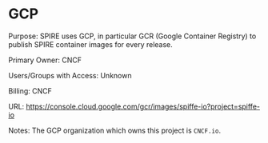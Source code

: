# GCP

Purpose: SPIRE uses GCP, in particular GCR (Google Container Registry) to publish SPIRE container images for every release.

Primary Owner: CNCF

Users/Groups with Access: Unknown

Billing: CNCF

URL: https://console.cloud.google.com/gcr/images/spiffe-io?project=spiffe-io

Notes: The GCP organization which owns this project is `CNCF.io`.
